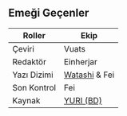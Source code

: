 ## Emeği Geçenler

| Roller         | Ekip          |
|----------------|---------------|
| Çeviri         | Vuats         |
| Redaktör	     | Einherjar     |
| Yazı Dizimi    | [Watashi](https://nyaa.si/view/542175) & Fei |
| Son Kontrol    | Fei           |
| Kaynak         | [YURI (BD)](https://nyaa.si/view/1382769 "JPBD") |
